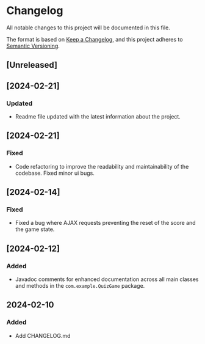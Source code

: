 # Changelog

All notable changes to this project will be documented in this file.

The format is based on [Keep a Changelog](https://keepachangelog.com/en/1.0.0/), and this project adheres
to [Semantic Versioning](https://semver.org/spec/v2.0.0.html).

## [Unreleased]

## [2024-02-21]
### Updated
- Readme file updated with the latest information about the project.

## [2024-02-21]
### Fixed
- Code refactoring to improve the readability and maintainability of the codebase. Fixed minor ui bugs.

## [2024-02-14]
### Fixed
- Fixed a bug where AJAX requests preventing the reset of the score and the game state.

## [2024-02-12]
### Added
- Javadoc comments for enhanced documentation across all main classes and methods in the `com.example.QuizGame` package.

## 2024-02-10
### Added
- Add CHANGELOG.md